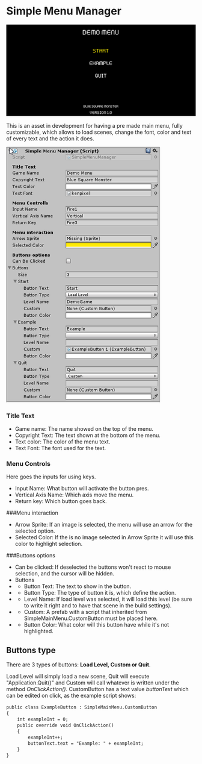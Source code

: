 # Simple Menu Manager

![Menu](Img/menu.png)

This is an asset in development for having a pre made main menu, fully customizable, which allows to load scenes, change the font, color and text of every text and the action it does.


![Inspector Image](Img/inspector.png)

### Title Text

- Game name: The name showed on the top of the menu.
- Copyright Text: The text shown at the bottom of the menu.
- Text color: The color of the menu text.
- Text Font: The font used for the text.

### Menu Controls

Here goes the inputs for using keys.
- Input Name: What button will activate the button pres.
- Vertical Axis Name: Which axis move the menu.
- Return key: Which button goes back.

###Menu interaction

- Arrow Sprite: If an image is selected, the menu will use an arrow for the selected option.
- Selected Color: If the is no image selected in Arrow Sprite it will use this color to highlight selection.

###Buttons options

* Can be clicked: If deselected the buttons won't react to mouse selection, and the cursor will be hidden.
* Buttons
* * Button Text: The text to show in the button.
* * Button Type: The type of button it is, which define the action.
* * Level Name: If load level was selected, it will load this level (be sure to write it right and to have that scene in the build settings).
* * Custom: A prefab with a script that inherited from SimpleMainMenu.CustomButton must be placed here.
* * Button Color: What color will this button have while it's not highlighted.

## Buttons type

There are 3 types of buttons: **Load Level, Custom or Quit**.

Load Level will simply load a new scene, Quit will execute "Application.Quit()" and Custom will call whatever is written under the method *OnClickAction()*. CustomButton has a text value *buttonText* which can be edited on click, as the example script shows:

    public class ExampleButton : SimpleMainMenu.CustomButton
    {
        int exampleInt = 0;
        public override void OnClickAction()
        {
            exampleInt++;
            buttonText.text = "Example: " + exampleInt;
        }
    }